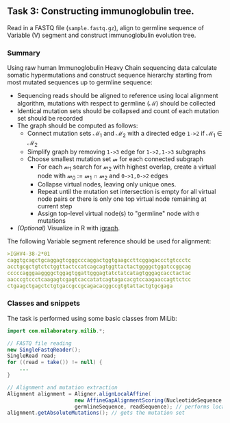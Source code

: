## Task 3: Constructing immunoglobulin tree.

Read in a FASTQ file (``sample.fastq.gz``), align to germline sequence of Variable (V) segment and construct immunoglobulin evolution tree.

### Summary

Using raw human Immunoglobulin Heavy Chain sequencing data calculate somatic hypermutations and construct sequence hierarchy starting from most mutated sequences up to germline sequence:

* Sequencing reads should be aligned to reference using local alignment algorithm, mutations with respect to germline (ℳ) should be collected
* Identical mutation sets should be collapsed and count of each mutation set should be recorded
* The graph should be computed as follows:
  * Connect mutation sets ℳ<sub>1</sub> and ℳ<sub>2</sub> with a directed edge ``1->2`` if ℳ<sub>1</sub> ∈ ℳ<sub>2</sub>
  * Simplify graph by removing ``1->3`` edge for ``1->2,1->3`` subgraphs
  * Choose smallest mutation set 𝓂 for each connected subgraph
    * For each 𝓂<sub>1</sub> search for 𝓂<sub>2</sub> with highest overlap, create a virtual node with 𝓂<sub>0</sub> := 𝓂<sub>1</sub> ∩ 𝓂<sub>2</sub> and ``0->1,0->2`` edges
    * Collapse virtual nodes, leaving only unique ones.
    * Repeat until the mutation set intersection is empty for all virtual node pairs or there is only one top virtual node remaining at current step
    * Assign top-level virtual node(s) to "germline" node with ``0`` mutations
* *(Optional)* Visualize in R with [igraph](https://cran.r-project.org/web/packages/igraph/index.html).

The following Variable segment reference should be used for alignment:

```md
>IGHV4-38-2*01
caggtgcagctgcaggagtcgggcccaggactggtgaagccttcggagaccctgtccctc
acctgcgctgtctctggttactccatcagcagtggttactactggggctggatccggcag
cccccagggaaggggctggagtggattgggagtatctatcatagtgggagcacctactac
aacccgtccctcaagagtcgagtcaccatatcagtagacacgtccaagaaccagttctcc
ctgaagctgagctctgtgaccgccgcagacacggccgtgtattactgtgcgaga
```

### Classes and snippets

The task is performed using some basic classes from MiLib:

```java
import com.milaboratory.milib.*;

// FASTQ file reading
new SingleFastqReader();
SingleRead read;
for ((read = take()) != null) {
	...
}

// Alignment and mutation extraction
Alignment alignment = Aligner.alignLocalAffine(
                      new AffineGapAlignmentScoring(NucleotideSequence.ALPHABET, 1, -3, -6, -1),
                      germlineSequence, readSequence); // performs local alignment
alignment.getAbsoluteMutations(); // gets the mutation set
```